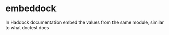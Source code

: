embeddock
=========

In Haddock documentation embed the values from the same module, similar to what doctest does